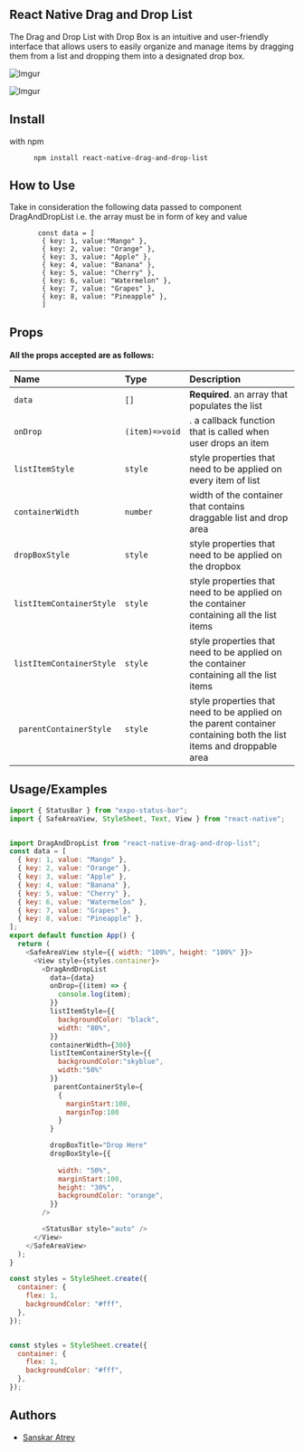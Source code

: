 
## React Native Drag and Drop List
The Drag and Drop List with Drop Box is an intuitive and user-friendly interface that allows users to easily organize and manage items by dragging them from a list and dropping them into a designated drop box.

![Imgur](https://i.imgur.com/Rrxbw48.gif)

![Imgur](https://i.imgur.com/SDzNf0p.gif)

## Install

with npm

          npm install react-native-drag-and-drop-list
        


## How to Use

Take in consideration the following data passed to component DragAndDropList i.e. the array must be in form of key and value

           const data = [
            { key: 1, value:"Mango" },
            { key: 2, value: "Orange" },
            { key: 3, value: "Apple" },
            { key: 4, value: "Banana" },
            { key: 5, value: "Cherry" },
            { key: 6, value: "Watermelon" },
            { key: 7, value: "Grapes" },
            { key: 8, value: "Pineapple" },
            ]



## Props

#### All the props accepted are as follows:


| Name | Type     | Description                       |
| :-------- | :------- | :-------------------------------- |
| `data`      | `[]` | **Required**. an array that populates the list|
| `onDrop`      | `(item)=>void` | . a callback function that is called when user drops an item|
| `listItemStyle`      | `style` |  style properties that need to be applied on every item of list|
| `containerWidth`      | `number` | width of the container that contains draggable list and drop area|
| `dropBoxStyle`      | `style` | style properties that need to be applied on the dropbox|
| `listItemContainerStyle`      | `style` | style properties that need to be applied on the container containing all the list items|
| `listItemContainerStyle`      | `style` | style properties that need to be applied on the container containing all the list items|
| ` parentContainerStyle`      | `style` | style properties that need to be applied on the parent container containing both the list items and droppable area|




## Usage/Examples

```javascript
import { StatusBar } from "expo-status-bar";
import { SafeAreaView, StyleSheet, Text, View } from "react-native";


import DragAndDropList from "react-native-drag-and-drop-list";
const data = [
  { key: 1, value: "Mango" },
  { key: 2, value: "Orange" },
  { key: 3, value: "Apple" },
  { key: 4, value: "Banana" },
  { key: 5, value: "Cherry" },
  { key: 6, value: "Watermelon" },
  { key: 7, value: "Grapes" },
  { key: 8, value: "Pineapple" },
];
export default function App() {
  return (
    <SafeAreaView style={{ width: "100%", height: "100%" }}>
      <View style={styles.container}>
        <DragAndDropList
          data={data}
          onDrop={(item) => {
            console.log(item);
          }}
          listItemStyle={{
            backgroundColor: "black",
            width: "80%",
          }}
          containerWidth={300}
          listItemContainerStyle={{
            backgroundColor:"skyblue",
            width:"50%"
          }}
           parentContainerStyle={
            {
              marginStart:100,
              marginTop:100
            }
          }

          dropBoxTitle="Drop Here"
          dropBoxStyle={{
    
            width: "50%",
            marginStart:100,
            height: "30%",
            backgroundColor: "orange",
          }}
        />

        <StatusBar style="auto" />
      </View>
    </SafeAreaView>
  );
}

const styles = StyleSheet.create({
  container: {
    flex: 1,
    backgroundColor: "#fff",
  },
});


const styles = StyleSheet.create({
  container: {
    flex: 1,
    backgroundColor: "#fff",
  },
});


```


## Authors

- [Sanskar Atrey](https://github.com/Sanskar2001)

